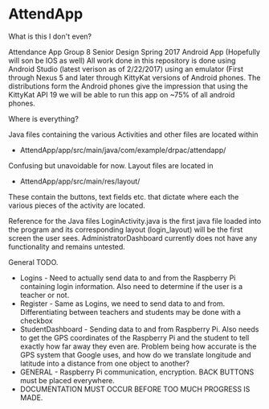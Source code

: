 # AttendApp
What is this I don't even?

  Attendance App Group 8 Senior Design Spring 2017 Android App (Hopefully will son be IOS as well)
  All work done in this repository is done using Android Studio (latest verison as of 2/22/2017) using an emulator (First through Nexus 5 and later through KittyKat versions of Android phones. The distributions form the Android phones give the impression that using the KittyKat API 19 we will be able to run this app on ~75% of all android phones.
  
Where is everything?

  Java files containing the various Activities and other files are located within
  * AttendApp/app/src/main/java/com/example/drpac/attendapp/
  
Confusing but unavoidable for now.
  Layout files are located in 
  * AttendApp/app/src/main/res/layout/
  
These contain the buttons, text fields etc. that dictate where each the various pieces of the activity are located.
  
Reference for the Java files
  LoginActivity.java is the first java file loaded into the program and its corresponding layout (login_layout) will be the first screen the user sees. AdministratorDashboard currently does not have any functionality and remains untested.
  
  General TODO.
  
 * Logins - Need to actually send data to and from the Raspberry Pi containing login information. Also need to determine if the user is a teacher or not.
 * Register - Same as Logins, we need to send data to and from. Differentiating between teachers and students may be done with a checkbox
 * StudentDashboard - Sending data to and from Raspberry Pi. Also needs to get the GPS coordinates of the Raspberry Pi and the student to tell exactly how far away they even are. Problem being how accurate is the GPS system that Google uses, and how do we translate longitude and latitude into a distance from one object to another?
 * GENERAL - Raspberry Pi communication, encryption. BACK BUTTONS must be placed everywhere.
 * DOCUMENTATION MUST OCCUR BEFORE TOO MUCH PROGRESS IS MADE.
